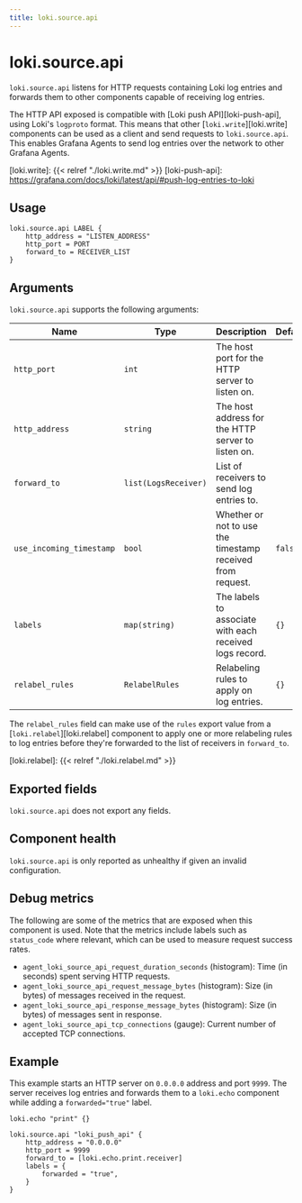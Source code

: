 ```yaml
---
title: loki.source.api
---
```


# loki.source.api

`loki.source.api` listens for HTTP requests containing Loki log entries and forwards them to other components capable
of receiving log entries.

The HTTP API exposed is compatible with [Loki push API][loki-push-api], using Loki's `logproto` format. This means that
other [`loki.write`][loki.write] components can be used as a client and send requests to `loki.source.api`. This enables
Grafana Agents to send log entries over the network to other Grafana Agents.

[loki.write]: {{< relref "./loki.write.md" >}}
[loki-push-api]: https://grafana.com/docs/loki/latest/api/#push-log-entries-to-loki

## Usage

```river
loki.source.api LABEL {
    http_address = "LISTEN_ADDRESS"
    http_port = PORT
    forward_to = RECEIVER_LIST
}
```

## Arguments

`loki.source.api` supports the following arguments:

 Name                     | Type                 | Description                                                | Default | Required 
--------------------------|----------------------|------------------------------------------------------------|---------|----------
 `http_port`              | `int`                | The host port for the HTTP server to listen on.            |         | yes      
 `http_address`           | `string`             | The host address for the HTTP server to listen on.         |         | yes      
 `forward_to`             | `list(LogsReceiver)` | List of receivers to send log entries to.                  |         | yes      
 `use_incoming_timestamp` | `bool`               | Whether or not to use the timestamp received from request. | `false` | no       
 `labels`                 | `map(string)`        | The labels to associate with each received logs record.    | `{}`    | no       
 `relabel_rules`          | `RelabelRules`       | Relabeling rules to apply on log entries.                  | `{}`    | no       

The `relabel_rules` field can make use of the `rules` export value from a
[`loki.relabel`][loki.relabel] component to apply one or more relabeling rules to log entries
before they're forwarded to the list of receivers in `forward_to`.

[loki.relabel]: {{< relref "./loki.relabel.md" >}}

## Exported fields

`loki.source.api` does not export any fields.

## Component health

`loki.source.api` is only reported as unhealthy if given an invalid configuration.

## Debug metrics

The following are some of the metrics that are exposed when this component is used. Note that the metrics include labels
such as `status_code` where relevant, which can be used to measure request success rates.

* `agent_loki_source_api_request_duration_seconds` (histogram): Time (in seconds) spent serving HTTP requests.
* `agent_loki_source_api_request_message_bytes` (histogram): Size (in bytes) of messages received in the request.
* `agent_loki_source_api_response_message_bytes` (histogram): Size (in bytes) of messages sent in response.
* `agent_loki_source_api_tcp_connections` (gauge): Current number of accepted TCP connections.

## Example

This example starts an HTTP server on `0.0.0.0` address and port `9999`. The server receives log entries and forwards
them to a `loki.echo` component while adding a `forwarded="true"` label.

```river
loki.echo "print" {}

loki.source.api "loki_push_api" {
    http_address = "0.0.0.0"
    http_port = 9999
    forward_to = [loki.echo.print.receiver]
    labels = {
        forwarded = "true",
    }
}
```

